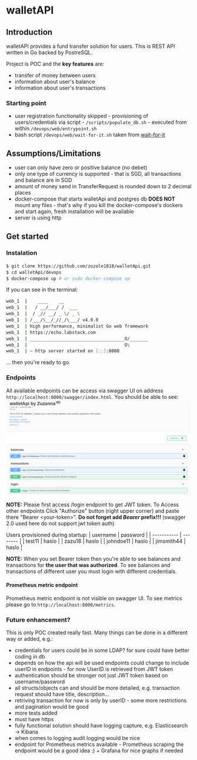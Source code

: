 # walletAPI

## Introduction
walletAPI provides a fund transfer solution for users.
This is REST API written in Go backed by PostreSQL.

Project is POC and the **key features** are:
* transfer of money between users
* information about user's balance
* information about user's transactions

### Starting point
* user registration functionality skipped - provisioning of users/credentials via script - `/scripts/populate_db.sh` - executed from within `/devops/web/entrypoint.sh`
* bash script `/devops/web/wait-for-it.sh` taken from [wait-for-it](https://github.com/vishnubob/wait-for-it)

## Assumptions/Limitations
* user can only have zero or positive balance (no debet)
* only one type of currency is supported - that is SGD, all transactions and balance are in SGD
* amount of money send in TransferRequest is rounded down to 2 decimal places
* docker-compose that starts walletApi and postgres db **DOES NOT** mount any files - that's why if you kill the docker-compose's dockers and start again, fresh installation will be available
* server is using http

## Get started
### Instalation
```bash
$ git clone https://github.com/zozole1818/walletApi.git
$ cd walletApi/devops
$ docker-compose up # or sudo docker-compose up
```

If you can see in the terminal:
```bash
web_1  |    ____    __
web_1  |   / __/___/ /  ___
web_1  |  / _// __/ _ \/ _ \
web_1  | /___/\__/_//_/\___/ v4.0.0
web_1  | High performance, minimalist Go web framework
web_1  | https://echo.labstack.com
web_1  | ____________________________________O/_______
web_1  |                                     O\
web_1  | ⇨ http server started on [::]:8000

```

... then you're ready to go.

### Endpoints
All available endpoints can be access via swagger UI on address `http://localhost:8000/swagger/index.html`.
You should be able to see:
![swagger-api](/pictures/swagger-api.PNG)

**NOTE:** Please first access /login endpoint to get JWT token. To Access other endpoints Click "Authorize" button (right upper corner) and paste there "Bearer \<your-token\>".
**Do not forget add _Bearer_ prefix!!!** (swagger 2.0 used here do not support jwt token auth)

Users provisioned during startup:
| username    | password |
| ----------- | -------- |
| test11      | haslo    |
| zazu18      | haslo    |
| johndoe11   | haslo    |
| jimsmith44  | haslo    |

**NOTE:** When you set Bearer token then you're able to see balances and transactions for **the user that was authorized**. To see balances and transactions of different user you must login with different credentials.

#### Prometheus metric endpoint
Prometheus metric endpoint is not visible on swagger UI. To see metrics please go to `http://localhost:8000/metrics`.

### Future enhancement?
This is only POC created really fast. Many things can be done in a different way or added, e.g.:
* credentials for users could be in some LDAP? for sure could have better coding in db
* depends on how the api will be used endpoints could change to include userID in endpoints - for now UserID is retrieved from JWT token
* authentication should be stronger not just JWT token based on username/password
* all structs/objects can and should be more detailed, e.g. transaction request should have title, description...
* retriving transaction for now is only by userID - some more restrictions and pagination would be good
* more tests added
* must have https
* fully functional solution should have logging capture, e.g. Elasticsearch -> Kibana
* when comes to logging audit logging would be nice
* endpoint for Prometheus metrics available - Prometheus scraping the endpoint would be a good idea :) + Grafana for nice graphs if needed
